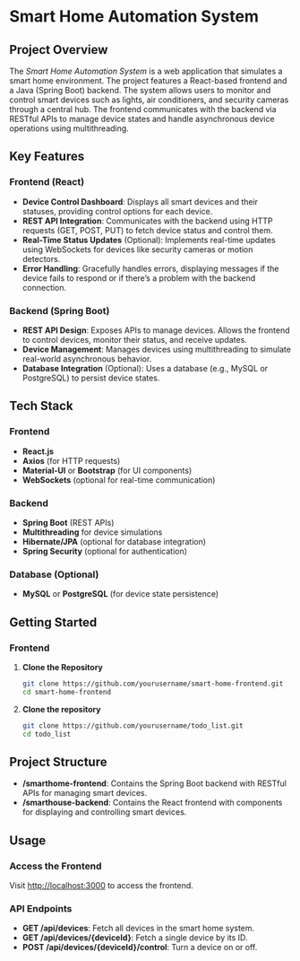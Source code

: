 # Smart Home Automation System

## Project Overview

The _Smart Home Automation System_ is a web application that simulates a smart home environment. The project features a React-based frontend and a Java (Spring Boot) backend. The system allows users to monitor and control smart devices such as lights, air conditioners, and security cameras through a central hub. The frontend communicates with the backend via RESTful APIs to manage device states and handle asynchronous device operations using multithreading.

## Key Features

### Frontend (React)

- **Device Control Dashboard**: Displays all smart devices and their statuses, providing control options for each device.
- **REST API Integration**: Communicates with the backend using HTTP requests (GET, POST, PUT) to fetch device status and control them.
- **Real-Time Status Updates** (Optional): Implements real-time updates using WebSockets for devices like security cameras or motion detectors.
- **Error Handling**: Gracefully handles errors, displaying messages if the device fails to respond or if there’s a problem with the backend connection.

### Backend (Spring Boot)

- **REST API Design**: Exposes APIs to manage devices. Allows the frontend to control devices, monitor their status, and receive updates.
- **Device Management**: Manages devices using multithreading to simulate real-world asynchronous behavior.
- **Database Integration** (Optional): Uses a database (e.g., MySQL or PostgreSQL) to persist device states.

## Tech Stack

### Frontend

- **React.js**
- **Axios** (for HTTP requests)
- **Material-UI** or **Bootstrap** (for UI components)
- **WebSockets** (optional for real-time communication)

### Backend

- **Spring Boot** (REST APIs)
- **Multithreading** for device simulations
- **Hibernate/JPA** (optional for database integration)
- **Spring Security** (optional for authentication)

### Database (Optional)

- **MySQL** or **PostgreSQL** (for device state persistence)

## Getting Started

### Frontend

1. **Clone the Repository**

   ```bash
   git clone https://github.com/yourusername/smart-home-frontend.git
   cd smart-home-frontend

   ```

1. **Clone the repository**

   ```bash
   git clone https://github.com/yourusername/todo_list.git
   cd todo_list
   ```

## Project Structure

- **/smarthome-frontend**: Contains the Spring Boot backend with RESTful APIs for managing smart devices.
- **/smarthouse-backend**: Contains the React frontend with components for displaying and controlling smart devices.

## Usage

### Access the Frontend

Visit [http://localhost:3000](http://localhost:3000) to access the frontend.

### API Endpoints

- **GET /api/devices**: Fetch all devices in the smart home system.
- **GET /api/devices/{deviceId}**: Fetch a single device by its ID.
- **POST /api/devices/{deviceId}/control**: Turn a device on or off.
